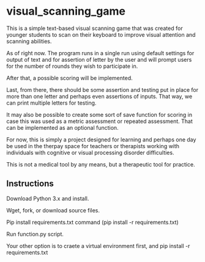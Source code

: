 # visual_scanning_game
This is a simple text-based visual scanning game that was created for younger students to scan on their keyboard to improve visual attention and scanning abilities.


As of right now. The program runs in a single run using default settings for output of text and for assertion of letter by the user and will prompt users for the number of rounds they wish to participate in.

After that, a possible scoring will be implemented.

Last, from there, there should be some assertion and testing put in place for more than one letter and perhaps even assertions of inputs. That way, we can print multiple letters for testing.

It may also be possible to create some sort of save function for scoring in case this was used as a metric assessment or repeated assessment. That can be implemented as an optional function.

For now, this is simply a project designed for learning and perhaps one day be used in the therpay space for teachers or therapists working with individuals with cognitive or visual processing disorder difficulties.

This is not a medical tool by any means, but a therapeutic tool for practice.


<h2>Instructions</h2>
Download Python 3.x and install.

Wget, fork, or download source files.

Pip install requirements.txt command (pip install -r requirements.txt)

Run function.py script.

Your other option is to craete a virtual environment first, and pip install -r requirements.txt
